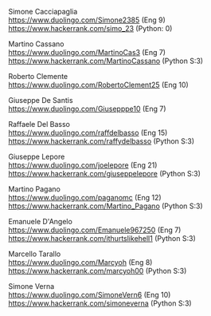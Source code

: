 Simone Cacciapaglia<br>
https://www.duolingo.com/Simone2385 (Eng 9)<br>
https://www.hackerrank.com/simo_23 (Python: 0)<br>

Martino Cassano<br>
https://www.duolingo.com/MartinoCas3 (Eng 7)<br>
https://www.hackerrank.com/MartinoCassano (Python S:3)<br>

Roberto Clemente<br>
https://www.duolingo.com/RobertoClement25 (Eng 10)<br>

Giuseppe De Santis<br>
https://www.duolingo.com/Giusepppe10 (Eng 7)<br>

Raffaele Del Basso<br>
https://www.duolingo.com/raffdelbasso (Eng 15)<br>
https://www.hackerrank.com/raffydelbasso (Python S:3)<br>

Giuseppe Lepore<br>
https://www.duolingo.com/joelepore (Eng 21) <br> 
https://www.hackerrank.com/giuseppelepore (Python S:3)<br>

Martino Pagano<br>
https://www.duolingo.com/paganomc (Eng 12)<br>
https://www.hackerrank.com/Martino_Pagano (Python S:3)<br>

Emanuele D'Angelo<br>
https://www.duolingo.com/Emanuele967250 (Eng 7)<br>
https://www.hackerrank.com/ithurtslikehell1 (Python S:3)<br>

Marcello Tarallo<br>
https://www.duolingo.com/Marcyoh (Eng 8)<br>
https://www.hackerrank.com/marcyoh00 (Python S:3)<br>

Simone Verna<br>
https://www.duolingo.com/SimoneVern6 (Eng 10)<br>
https://www.hackerrank.com/simoneverna (Python S:3)<br>

